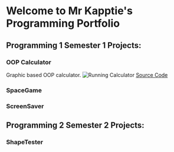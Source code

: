 # Welcome to Mr Kapptie's Programming Portfolio

## Programming 1 Semester 1 Projects: 

### OOP Calculator
Graphic based OOP calculator.
![Running Calculator]()
[Source Code]()

### SpaceGame

### ScreenSaver

## Programming 2 Semester 2 Projects: 

### ShapeTester
